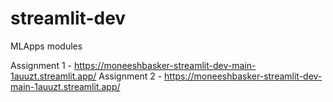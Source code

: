 # streamlit-dev
MLApps modules

Assignment 1 - https://moneeshbasker-streamlit-dev-main-1auuzt.streamlit.app/
Assignment 2 - https://moneeshbasker-streamlit-dev-main-1auuzt.streamlit.app/
